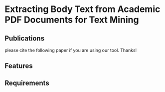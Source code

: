 # Extracting Body Text from Academic PDF Documents for Text Mining
## Publications
please cite the following paper if you are using our tool. Thanks!

## Features
## Requirements

